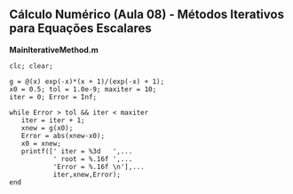 ## Cálculo Numérico (Aula 08) - Métodos Iterativos para Equações Escalares

**MainIterativeMethod.m**
```
clc; clear;

g = @(x) exp(-x)*(x + 1)/(exp(-x) + 1);
x0 = 0.5; tol = 1.0e-9; maxiter = 10;
iter = 0; Error = Inf;

while Error > tol && iter < maxiter
   iter = iter + 1;
   xnew = g(x0);
   Error = abs(xnew-x0);
   x0 = xnew;
   printf([' iter = %3d   ',...
           ' root = %.16f ',...
           'Error = %.16f \n'],...
           iter,xnew,Error);
end
```

